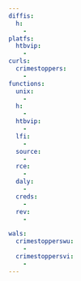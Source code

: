 ```yaml
---
diffis:
  h:
    -
platfs:
  htbvip:
    -
curls:
  crimestoppers:
    -
functions:
  unix:
    -
  h:
    -
  htbvip:
    -
  lfi:
    -
  source:
    -
  rce:
    -
  daly:
    -
  creds:
    -
  rev:
    -

wals:
  crimestopperswu:
    -
  crimestoppersvi:
    -
---
```


